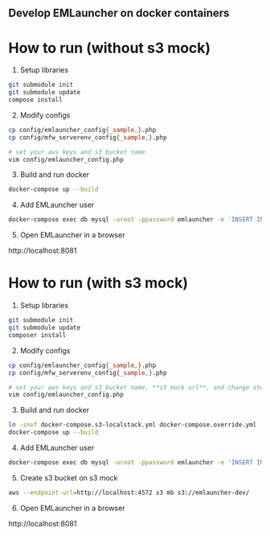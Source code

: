 Develop EMLauncher on docker containers
---

# How to run (without s3 mock)

1. Setup libraries
```sh
git submodule init
git submodule update
compose install
```

2. Modify configs
```sh
cp config/emlauncher_config{_sample,}.php
cp config/mfw_serverenv_config{_sample,}.php

# set your aws keys and s3 bucket name.
vim config/emlauncher_config.php
```

3. Build and run docker
```sh
docker-compose up --build
```

4. Add EMLauncher user
```sh
docker-compose exec db mysql -uroot -ppassword emlauncher -e 'INSERT INTO user_pass (mail) VALUES ("your-name@example.com");'
```

5. Open EMLauncher in a browser

http://localhost:8081

# How to run (with s3 mock)

1. Setup libraries
```sh
git submodule init
git submodule update
composer install
```

2. Modify configs
```sh
cp config/emlauncher_config{_sample,}.php
cp config/mfw_serverenv_config{_sample,}.php

# set your aws keys and s3 bucket name, **s3 mock url**, and change storage_class to 'S3'.
vim config/emlauncher_config.php
```

3. Build and run docker
```sh
ln -snvf docker-compose.s3-localstack.yml docker-compose.override.yml
docker-compose up --build
```

4. Add EMLauncher user
```sh
docker-compose exec db mysql -uroot -ppassword emlauncher -e 'INSERT INTO user_pass (mail) VALUES ("your-name@example.com");'
```

5. Create s3 bucket on s3 mock

```sh
aws --endpoint-url=http://localhost:4572 s3 mb s3://emlauncher-dev/
```

6. Open EMLauncher in a browser

http://localhost:8081

